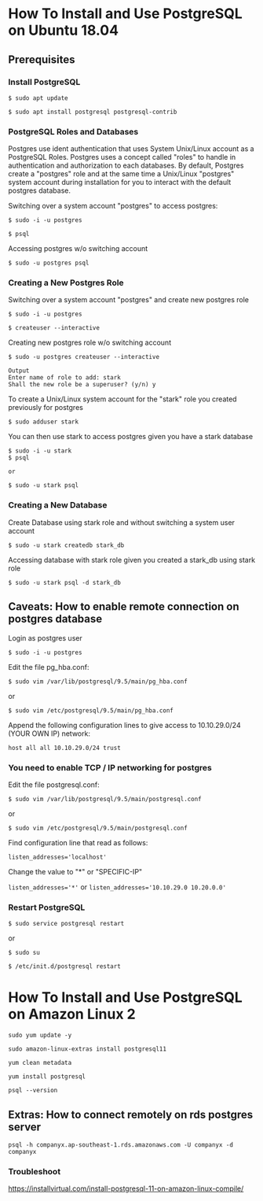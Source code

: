 # How To Install and Use PostgreSQL on Ubuntu 18.04

## Prerequisites

### Install PostgreSQL

`$ sudo apt update`

`$ sudo apt install postgresql postgresql-contrib`

### PostgreSQL Roles and Databases

Postgres use ident authentication that uses System Unix/Linux account as a PostgreSQL Roles.
Postgres uses a concept called "roles" to handle in authentication and authorization to each databases.
By default, Postgres create a "postgres" role and at the same time a Unix/Linux "postgres" system account 
during installation for you to interact with the default postgres database.

Switching over a system account "postgres" to access postgres:

`$ sudo -i -u postgres`

`$ psql`

Accessing postgres w/o switching account

`$ sudo -u postgres psql`

### Creating a New Postgres Role

Switching over a system account "postgres" and create new postgres role

`$ sudo -i -u postgres`

`$ createuser --interactive`

Creating new postgres role w/o switching account

`$ sudo -u postgres createuser --interactive`
```
Output
Enter name of role to add: stark
Shall the new role be a superuser? (y/n) y
```

To create a Unix/Linux system account for the "stark" role you created previously for postgres

`$ sudo adduser stark`

You can then use stark to access postgres given you have a stark database

```
$ sudo -i -u stark
$ psql

or

$ sudo -u stark psql
```
### Creating a New Database

Create Database using stark role and without switching a system user account

`$ sudo -u stark createdb stark_db`

Accessing database with stark role given you created a stark_db using stark role

`$ sudo -u stark psql -d stark_db`

## Caveats: How to enable remote connection on postgres database

Login as postgres user

`$ sudo -i -u postgres`

Edit the file pg_hba.conf:

`$ sudo vim /var/lib/postgresql/9.5/main/pg_hba.conf`

or

`$ sudo vim /etc/postgresql/9.5/main/pg_hba.conf`

Append the following configuration lines to give access to 10.10.29.0/24 (YOUR OWN IP) network:

`host all all 10.10.29.0/24 trust`

### You need to enable TCP / IP networking for postgres

Edit the file postgresql.conf:

`$ sudo vim /var/lib/postgresql/9.5/main/postgresql.conf`

or

`$ sudo vim /etc/postgresql/9.5/main/postgresql.conf`

Find configuration line that read as follows:

`listen_addresses='localhost'`

Change the value to "*" or "SPECIFIC-IP"

`listen_addresses='*'` or `listen_addresses='10.10.29.0 10.20.0.0'`

### Restart PostgreSQL

`$ sudo service postgresql restart`

or 

`$ sudo su`

`$ /etc/init.d/postgresql restart`

# How To Install and Use PostgreSQL on Amazon Linux 2

`sudo yum update -y`

`sudo amazon-linux-extras install postgresql11`

`yum clean metadata`

`yum install postgresql`

`psql --version`


## Extras: How to connect remotely on rds postgres server

`psql -h companyx.ap-southeast-1.rds.amazonaws.com -U companyx -d companyx`

### Troubleshoot
https://installvirtual.com/install-postgresql-11-on-amazon-linux-compile/
